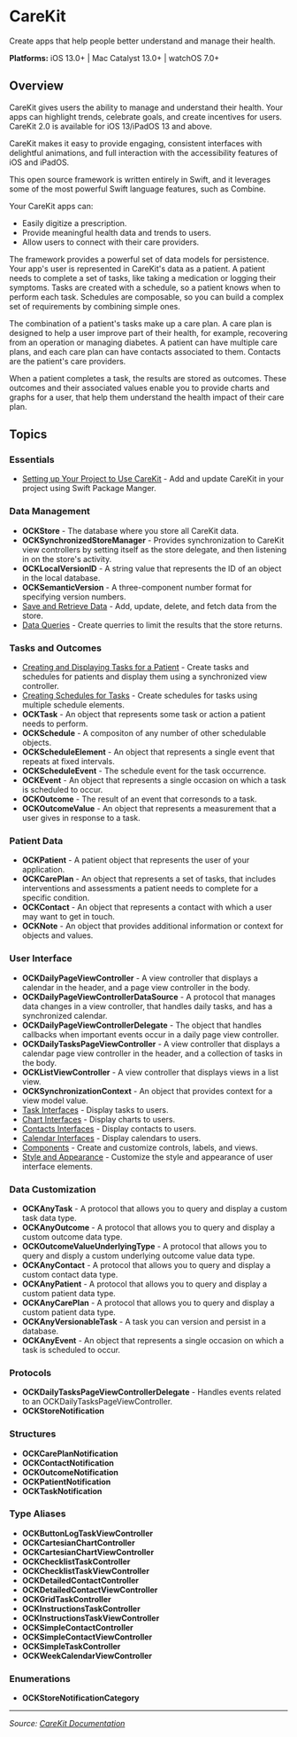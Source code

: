 # CareKit

Create apps that help people better understand and manage their health.

**Platforms:** iOS 13.0+ | Mac Catalyst 13.0+ | watchOS 7.0+

## Overview

CareKit gives users the ability to manage and understand their health. Your apps can highlight trends, celebrate goals, and create incentives for users. CareKit 2.0 is available for iOS 13/iPadOS 13 and above.

CareKit makes it easy to provide engaging, consistent interfaces with delightful animations, and full interaction with the accessibility features of iOS and iPadOS.

This open source framework is written entirely in Swift, and it leverages some of the most powerful Swift language features, such as Combine.

Your CareKit apps can:
- Easily digitize a prescription.
- Provide meaningful health data and trends to users.
- Allow users to connect with their care providers.

The framework provides a powerful set of data models for persistence. Your app's user is represented in CareKit's data as a patient. A patient needs to complete a set of tasks, like taking a medication or logging their symptoms. Tasks are created with a schedule, so a patient knows when to perform each task. Schedules are composable, so you can build a complex set of requirements by combining simple ones.

The combination of a patient's tasks make up a care plan. A care plan is designed to help a user improve part of their health, for example, recovering from an operation or managing diabetes. A patient can have multiple care plans, and each care plan can have contacts associated to them. Contacts are the patient's care providers.

When a patient completes a task, the results are stored as outcomes. These outcomes and their associated values enable you to provide charts and graphs for a user, that help them understand the health impact of their care plan.

## Topics

### Essentials
- [Setting up Your Project to Use CareKit](https://carekit-apple.github.io/CareKit/documentation/carekit/setting_up_your_project_to_use_carekit) - Add and update CareKit in your project using Swift Package Manger.

### Data Management
- **OCKStore** - The database where you store all CareKit data.
- **OCKSynchronizedStoreManager** - Provides synchronization to CareKit view controllers by setting itself as the store delegate, and then listening in on the store's activity.
- **OCKLocalVersionID** - A string value that represents the ID of an object in the local database.
- **OCKSemanticVersion** - A three-component number format for specifying version numbers.
- [Save and Retrieve Data](https://carekit-apple.github.io/CareKit/documentation/carekit/save_and_retrieve_data) - Add, update, delete, and fetch data from the store.
- [Data Queries](https://carekit-apple.github.io/CareKit/documentation/carekit/data_queries) - Create querries to limit the results that the store returns.

### Tasks and Outcomes
- [Creating and Displaying Tasks for a Patient](https://carekit-apple.github.io/CareKit/documentation/carekit/creating_and_displaying_tasks_for_a_patient) - Create tasks and schedules for patients and display them using a synchronized view controller.
- [Creating Schedules for Tasks](https://carekit-apple.github.io/CareKit/documentation/carekit/creating_schedules_for_tasks) - Create schedules for tasks using multiple schedule elements.
- **OCKTask** - An object that represents some task or action a patient needs to perform.
- **OCKSchedule** - A compositon of any number of other schedulable objects.
- **OCKScheduleElement** - An object that represents a single event that repeats at fixed intervals.
- **OCKScheduleEvent** - The schedule event for the task occurrence.
- **OCKEvent** - An object that represents a single occasion on which a task is scheduled to occur.
- **OCKOutcome** - The result of an event that corresonds to a task.
- **OCKOutcomeValue** - An object that represents a measurement that a user gives in response to a task.

### Patient Data
- **OCKPatient** - A patient object that represents the user of your application.
- **OCKCarePlan** - An object that represents a set of tasks, that includes interventions and assessments a patient needs to complete for a specific condition.
- **OCKContact** - An object that represents a contact with which a user may want to get in touch.
- **OCKNote** - An object that provides additional information or context for objects and values.

### User Interface
- **OCKDailyPageViewController** - A view controller that displays a calendar in the header, and a page view controller in the body.
- **OCKDailyPageViewControllerDataSource** - A protocol that manages data changes in a view controller, that handles daily tasks, and has a synchronized calendar.
- **OCKDailyPageViewControllerDelegate** - The object that handles callbacks when important events occur in a daily page view controller.
- **OCKDailyTasksPageViewController** - A view controller that displays a calendar page view controller in the header, and a collection of tasks in the body.
- **OCKListViewController** - A view controller that displays views in a list view.
- **OCKSynchronizationContext** - An object that provides context for a view model value.
- [Task Interfaces](https://carekit-apple.github.io/CareKit/documentation/carekit/task_interfaces) - Display tasks to users.
- [Chart Interfaces](https://carekit-apple.github.io/CareKit/documentation/carekit/chart_interfaces) - Display charts to users.
- [Contacts Interfaces](https://carekit-apple.github.io/CareKit/documentation/carekit/contacts_interfaces) - Display contacts to users.
- [Calendar Interfaces](https://carekit-apple.github.io/CareKit/documentation/carekit/calendar_interfaces) - Display calendars to users.
- [Components](https://carekit-apple.github.io/CareKit/documentation/carekit/components) - Create and customize controls, labels, and views.
- [Style and Appearance](https://carekit-apple.github.io/CareKit/documentation/carekit/style_and_appearance) - Customize the style and appearance of user interface elements.

### Data Customization
- **OCKAnyTask** - A protocol that allows you to query and display a custom task data type.
- **OCKAnyOutcome** - A protocol that allows you to query and display a custom outcome data type.
- **OCKOutcomeValueUnderlyingType** - A protocol that allows you to query and disply a custom underlying outcome value data type.
- **OCKAnyContact** - A protocol that allows you to query and display a custom contact data type.
- **OCKAnyPatient** - A protocol that allows you to query and display a custom patient data type.
- **OCKAnyCarePlan** - A protocol that allows you to query and display a custom patient data type.
- **OCKAnyVersionableTask** - A task you can version and persist in a database.
- **OCKAnyEvent** - An object that represents a single occasion on which a task is scheduled to occur.

### Protocols
- **OCKDailyTasksPageViewControllerDelegate** - Handles events related to an OCKDailyTasksPageViewController.
- **OCKStoreNotification**

### Structures
- **OCKCarePlanNotification**
- **OCKContactNotification**
- **OCKOutcomeNotification**
- **OCKPatientNotification**
- **OCKTaskNotification**

### Type Aliases
- **OCKButtonLogTaskViewController**
- **OCKCartesianChartController**
- **OCKCartesianChartViewController**
- **OCKChecklistTaskController**
- **OCKChecklistTaskViewController**
- **OCKDetailedContactController**
- **OCKDetailedContactViewController**
- **OCKGridTaskController**
- **OCKInstructionsTaskController**
- **OCKInstructionsTaskViewController**
- **OCKSimpleContactController**
- **OCKSimpleContactViewController**
- **OCKSimpleTaskController**
- **OCKWeekCalendarViewController**

### Enumerations
- **OCKStoreNotificationCategory**

---

*Source: [CareKit Documentation](https://carekit-apple.github.io/CareKit/documentation/carekit)*